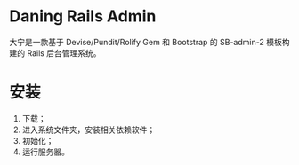 # Daning Rails Admin
大宁是一款基于 Devise/Pundit/Rolify Gem 和 Bootstrap 的 SB-admin-2
模板构建的 Rails 后台管理系统。

# 安装

1. 下载；
2. 进入系统文件夹，安装相关依赖软件；
3. 初始化；
4. 运行服务器。
